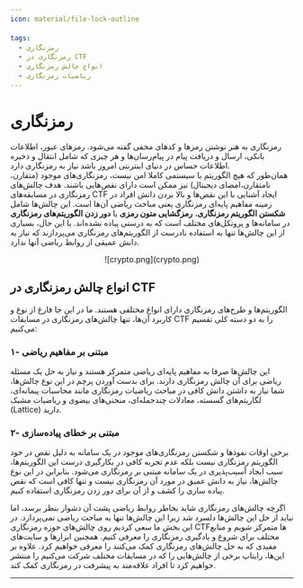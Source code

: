 ```yaml
---
icon: material/file-lock-outline

tags:
  - رمزنگاری
  - رمزنگاری در CTF
  - انواع چالش رمزنگاری
  - ریاضیات رمزنگاری
---
```


# رمزنگاری

رمزنگاری به هنر نوشتن رمزها و کدهای مخفی گفته می‌شود. رمزهای عبور، اطلاعات بانکی، ارسال و دریافت پیام در  پیام‌رسان‌ها و هر چیزی که شامل انتقال و ذخیره اطلاعات حساس در دنیای اینترنتی امروز باشد نیاز به رمزنگاری دارد.  
همان‌طور که هیچ الگوریتم یا سیستمی کاملا امن نیست، رمزنگاری‌های موجود (متقارن، نامتقارن،امضای دیجیتال) نیز ممکن است دارای نقص‌هایی باشند. هدف چالش‌های رمزنگاری در مسابقه‌های CTF ایجاد آشنایی با این نقص‌ها و بالا بردن دانش افراد در زمینه مفاهیم پایه‌ای رمزنگاری یعنی مباحث ریاضی آن‌ها است. 
این چالش‌ها شامل **شکستن الگوریتم رمزنگاری**، **رمزگشایی متون رمزی** یا **دور زدن الگوریتم‌های رمزنگاری**  در سامانه‌ها و پروتکل‌های مختلف است  که به درستی  پیاده نشده‌اند. با این حال، بسیاری از این چالش‌ها تنها به استفاده نادرست از الگوریتم‌های رمزنگاری می‌پردازند که نیاز به دانش عمیقی از روابط ریاضی آنها ندارد. 

<center>
![crypto.png](crypto.png)
</center>


## انواع چالش رمزنگاری در CTF 

الگوریتم‌ها و طرح‌های رمزنگاری دارای انواع مختلفی هستند. ما در این جا فارغ از نوع و کاربرد آن‌ها، تنها چالش‌های رمزنگاری در مسابقات CTF را به دو دسته کلی تقسیم می‌کنیم:

### ۱- مبتنی بر مفاهیم ریاضی

 این چالش‌ها صرفا به مفاهیم پایه‌ای ریاضی متمرکز هستند و نیاز به حل یک مسئله ریاضی برای آن چالش رمزنگاری دارند.  برای بدست آوردن پرچم  در این نوع چالش‌ها، شما نیاز به داشتن دانش کافی در مباحث ریاضیات رمزنگاری مانند محاسبات پیمانه‌ای، لگاریتم‌های گسسته، معادلات چندجمله‌ای، منحنی‌های بیضوی و ریاضیات مشبک (Lattice) دارید.

### ۲- مبتنی بر خطای پیاده‌سازی

 برخی اوقات نفوذها و شکستن رمزنگاری‌های موجود در یک سامانه به دلیل نقص در خود الگوریتم رمزنگاری نیست بلکه عدم تجربه کافی در بکارگیری درست این الگوریتم‌ها، سبب ایجاد آسیب‌پذیری در یک سامانه مبتنی بر رمزنگاری می‌شود. بنابراین در این نوع چالش‌ها، نیاز به دانش عمیق در مورد آن رمزنگاری نیست و تنها کافی است که نقص پیاده سازی را کشف و از آن برای دور زدن رمزنگاری استفاده کنیم. 

 اگرچه  چالش‌های رمزنگاری‌ شاید بخاطر روابط ریاضی پشت آن دشوار بنظر برسد، اما نباید از حل این چالش‌ها دلسرد شد زیرا این چالش‌ها تنها به مباحث ریاضی نمی‌پردازد. در این بخش ما سعی کردیم روی چالش‌های حوزه رمزنگاری CTFها متمرکز شویم و منابع مختلف برای شروع و یادگیری رمزنگاری را معرفی کنیم. همچنین ابزارها و سایت‌های مفیدی که به حل چالش‌های رمزنگاری کمک می‌کنند را معرفی خواهیم کرد. علاوه بر این‌ها، رایتاپ برخی از چالش‌هایی را که در مسابقات مختلف شرکت می‌کنیم را منتشر خواهیم کرد تا افراد علاقه‌مند به پیشرفت در رمزنگاری کمک کند.

 ---  